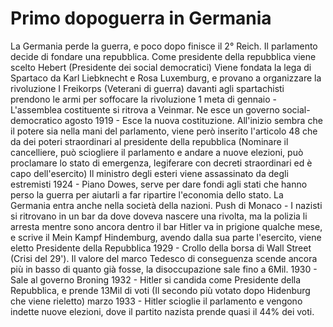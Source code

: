  # Primo dopoguerra in Germania
La Germania perde la guerra, e poco dopo finisce il 2° Reich.
Il parlamento decide di fondare una repubblica. Come presidente della repubblica viene scelto Hebert (Presidente dei social democratici)
Viene fondata la lega di Spartaco da Karl Liebknecht e Rosa Luxemburg, e provano a organizzare la rivoluzione
I Freikorps (Veterani di guerra) davanti agli spartachisti prendono le armi per soffocare la rivoluzione
1 meta di gennaio - L'assemblea costituente si ritrova a Veinmar. Ne esce un governo social-democratico
agosto 1919 - Esce la nuova costituzione. All'inizio sembra che il potere sia nella mani del parlamento, viene però inserito l'articolo 48 che da dei poteri straordinari al presidente della repubblica (Nominare il cancelliere, può sciogliere il parlamento e andare a nuove elezioni, può proclamare lo stato di emergenza, legiferare con decreti straordinari ed è capo dell'esercito)
Il ministro degli esteri viene assassinato da degli estremisti
1924 - Piano Dowes, serve per dare fondi agli stati che hanno perso la guerra per aiutarli a far ripartire l'economia dello stato. La Germania entra anche nella società della nazioni.
Push di Monaco - I nazisti si ritrovano in un bar da dove doveva nascere una rivolta, ma la polizia li arresta mentre sono ancora dentro il bar
Hitler va in prigione qualche mese, e scrive il Mein Kampf
Hindemburg, avendo dalla sua parte l'esercito, viene eletto Presidente della Repubblica
1929 - Crollo della borsa di Wall Street (Crisi del 29'). Il valore del marco Tedesco di conseguenza scende ancora più in basso di quanto già fosse, la disoccupazione sale fino a 6Mil.
1930 - Sale al governo Broning
1932 - Hitler si candida come Presidente della Repubblica, e prende 13Mil di voti (Il secondo più votato dopo Hidenburg che viene rieletto)
marzo 1933 - Hitler scioglie il parlamento e vengono indette nuove elezioni, dove il partito nazista prende quasi il 44% dei voti.
